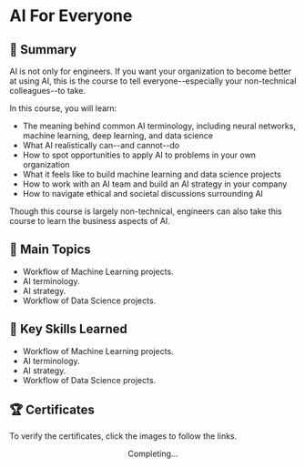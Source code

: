 # AI For Everyone

## 📄 Summary 
AI is not only for engineers. If you want your organization to become better at using AI, this is the course to tell everyone--especially your non-technical colleagues--to take. 

In this course, you will learn:

- The meaning behind common AI terminology, including neural networks, machine learning, deep learning, and data science
- What AI realistically can--and cannot--do
- How to spot opportunities to apply AI to problems in your own organization
- What it feels like to build machine learning and data science projects
- How to work with an AI team and build an AI strategy in your company
- How to navigate ethical and societal discussions surrounding AI

Though this course is largely non-technical, engineers can also take this course to learn the business aspects of AI.

## 📑 Main Topics 
- Workflow of Machine Learning projects.
- AI terminology.
- AI strategy. 
- Workflow of Data Science projects. 

## 🔑 Key Skills Learned 
- Workflow of Machine Learning projects.
- AI terminology.
- AI strategy. 
- Workflow of Data Science projects. 


## 🏆 Certificates 
To verify the certificates, click the images to follow the links.

<p align="middle">
Completing...
 <!--<a href="https://www.coursera.org/account/accomplishments/verify/33ZAFC3HCDRM"><img src="https://user-images.githubusercontent.com/96287101/204099601-28bc087b-4527-44dc-ba9d-7b9ede8ae0d0.jpg" height="430"></a>-->
</p>

